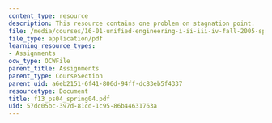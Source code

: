 ```yaml
---
content_type: resource
description: This resource contains one problem on stagnation point.
file: /media/courses/16-01-unified-engineering-i-ii-iii-iv-fall-2005-spring-2006/57dc05bc397d81cd1c9586b44631763a_f13_ps04_spring04.pdf
file_type: application/pdf
learning_resource_types:
- Assignments
ocw_type: OCWFile
parent_title: Assignments
parent_type: CourseSection
parent_uid: a6eb2151-6f41-806d-94ff-dc83eb5f4337
resourcetype: Document
title: f13_ps04_spring04.pdf
uid: 57dc05bc-397d-81cd-1c95-86b44631763a
---
```

